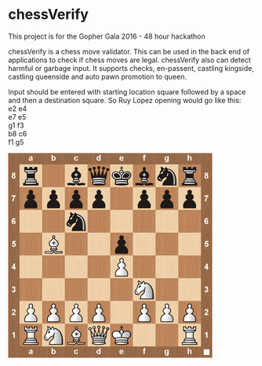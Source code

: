 # chessVerify
This project is for the Gopher Gala 2016 - 48 hour hackathon

chessVerify is a chess move validator. This can be used in the back end of applications to check if chess moves are legal.
chessVerify also can detect harmful or garbage input. It supports checks, en-passent, castling kingside, castling queenside and auto pawn promotion to queen.

Input should be entered with starting location square followed by a space and then a destination square. So Ruy Lopez opening would go like this: <br />
e2 e4 <br />
e7 e5 <br />
g1 f3 <br />
b8 c6 <br />
f1 g5 <br />

![Alt text](/img/ruylopez.jpg?raw=true "Ruy Lopez Opening")
